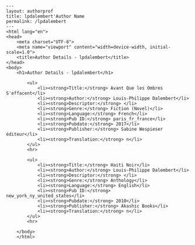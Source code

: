 
    ---
    layout: authorprof
    title: lpdalembert'Author Name 
    permalink: /lpdalembert
    ---
    <html lang="en">
    <head>
        <meta charset="UTF-8">
        <meta name="viewport" content="width=device-width, initial-scale=1.0">
        <title>Author Details - lpdalembert</title>
    </head>
    <body>
        <h1>Author Details - lpdalembert</h1>
        
            <ul>
                <li><strong>Title:</strong> Avant Que les Ombres S'effacent</li>
                <li><strong>Author:</strong> Louis-Philippe Dalembert</li>
                <li><strong>Descriptor:</strong> </li>
                <li><strong>Genre:</strong> Fiction (Novel)</li>
                <li><strong>Language:</strong> French</li>
                <li><strong>Pub ID:</strong> paris_fr_france</li>
                <li><strong>Pubdate:</strong> 2017</li>
                <li><strong>Publisher:</strong> Sabine Wespieser éditeur</li>
                <li><strong>Translation:</strong> n</li>
            </ul>
            <hr>
            
            <ul>
                <li><strong>Title:</strong> Haiti Noir</li>
                <li><strong>Author:</strong> Louis-Philippe Dalembert</li>
                <li><strong>Descriptor:</strong> </li>
                <li><strong>Genre:</strong> Anthology</li>
                <li><strong>Language:</strong> English</li>
                <li><strong>Pub ID:</strong> new_york_ny_united_states</li>
                <li><strong>Pubdate:</strong> 2010</li>
                <li><strong>Publisher:</strong> Akashic Books</li>
                <li><strong>Translation:</strong> n</li>
            </ul>
            <hr>
            
        </body>
        </html>
        